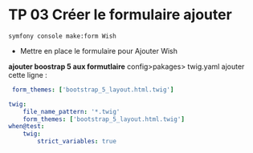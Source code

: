 # TP 03 Créer le formulaire ajouter
```
symfony console make:form Wish
```

- Mettre en place le formulaire pour Ajouter Wish

**ajouter boostrap 5 aux formutlaire**
config>pakages> twig.yaml
ajouter cette ligne :
```yaml
 form_themes: ['bootstrap_5_layout.html.twig']
```


```yaml
twig:
    file_name_pattern: '*.twig'
    form_themes: ['bootstrap_5_layout.html.twig']
when@test:
    twig:
        strict_variables: true
```
